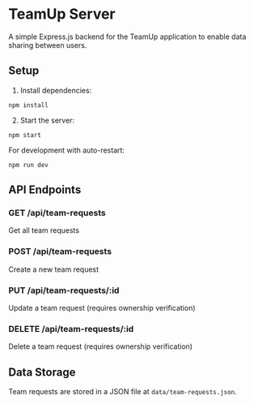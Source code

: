 # TeamUp Server

A simple Express.js backend for the TeamUp application to enable data sharing between users.

## Setup

1. Install dependencies:
```
npm install
```

2. Start the server:
```
npm start
```

For development with auto-restart:
```
npm run dev
```

## API Endpoints

### GET /api/team-requests
Get all team requests

### POST /api/team-requests
Create a new team request

### PUT /api/team-requests/:id
Update a team request (requires ownership verification)

### DELETE /api/team-requests/:id
Delete a team request (requires ownership verification)

## Data Storage

Team requests are stored in a JSON file at `data/team-requests.json`. 